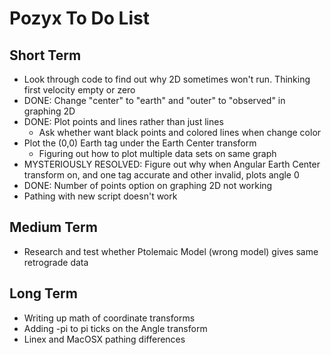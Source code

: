 # Pozyx To Do List

## Short Term
- Look through code to find out why 2D sometimes won't run. Thinking first velocity empty or zero
- DONE: Change "center" to "earth" and "outer" to "observed" in graphing 2D
- DONE: Plot points and lines rather than just lines
  - Ask whether want black points and colored lines when change color
- Plot the (0,0) Earth tag under the Earth Center transform
  - Figuring out how to plot multiple data sets on same graph
- MYSTERIOUSLY RESOLVED: Figure out why when Angular Earth Center transform on, and one tag accurate and other invalid, plots angle 0
- DONE: Number of points option on graphing 2D not working
- Pathing with new script doesn't work

## Medium Term
- Research and test whether Ptolemaic Model (wrong model) gives same retrograde data

## Long Term
- Writing up math of coordinate transforms
- Adding -pi to pi ticks on the Angle transform
- Linex and MacOSX pathing differences
